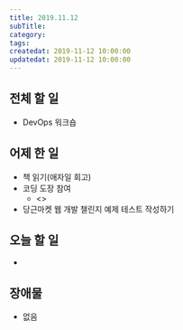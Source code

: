 ```yaml
---
title: 2019.11.12
subTitle: 
category: 
tags: 
createdat: 2019-11-12 10:00:00
updatedat: 2019-11-12 10:00:00
---
```


## 전체 할 일

* DevOps 워크숍

## 어제 한 일

* 책 읽기(애자일 회고)
* 코딩 도장 참여
  * <>
* 당근마켓 웹 개발 챌린지 예제 테스트 작성하기

## 오늘 할 일

*

## 장애물

* 없음